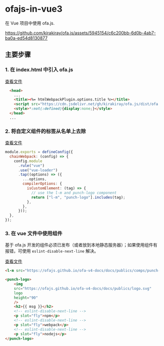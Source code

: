 # ofajs-in-vue3

在 Vue 项目中使用 ofa.js.

https://github.com/kirakiray/ofa.js/assets/5945154/c6c200bb-6d0b-4ab7-ba0a-ed54d8130877

## 主要步骤

### 1. 在 index.html 中引入 ofa.js

[查看文件](./public/index.html)

```html
  <head>
    ...
    <title><%= htmlWebpackPlugin.options.title %></title>
    <script src="https://cdn.jsdelivr.net/gh/kirakiray/ofa.js/dist/ofa.min.js"></script>
    <style>*:not(:defined){display:none;}</style>
  </head>
  ...
```

### 2. 将自定义组件的标签从名单上去除

[查看文件](./vue.config.js)

```javascript
module.exports = defineConfig({
  chainWebpack: (config) => {
    config.module
      .rule("vue")
      .use("vue-loader")
      .tap((options) => ({
        ...options,
        compilerOptions: {
          isCustomElement: (tag) => {
            // use the l-m and punch-logo component
            return ["l-m", "punch-logo"].includes(tag);
          },
        },
      }));
  },
});
```

### 3. 在 vue 文件中使用组件

基于 ofa.js 开发的组件必须已发布（或者放到本地静态服务器）；如果使用组件有报错，可使用 `eslint-disable-next-line` 解决。

[查看文件](./src/components/HelloWorld.vue)

```html
<l-m src="https://ofajs.github.io/ofa-v4-docs/docs/publics/comps/punch-logo.html"></l-m>

<punch-logo>
    <img
    src="https://ofajs.github.io/ofa-v4-docs/docs/publics/logo.svg"
    logo
    height="90"
    />
    <h2>{{ msg }}</h2>
    <!-- eslint-disable-next-line -->
    <p slot="fly">npm</p>
    <!-- eslint-disable-next-line -->
    <p slot="fly">webpack</p>
    <!-- eslint-disable-next-line -->
    <p slot="fly">nodejs</p>
</punch-logo>
```
